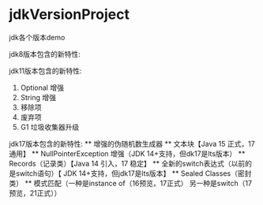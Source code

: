 # jdkVersionProject
jdk各个版本demo

jdk8版本包含的新特性:



jdk11版本包含的新特性:
1. Optional 增强
2. String 增强
3. 移除项
4. 废弃项
5. G1 垃圾收集器升级

jdk17版本包含的新特性:
** 增强的伪随机数生成器
** 文本块【Java 15 正式，17 通用】
** NullPointerException 增强（JDK 14+支持，但dk17是lts版本）
** Records（记录类）【Java 14 引入，17 稳定】
** 全新的switch表达式（以前的是switch语句）【 JDK 14+支持，但jdk17是lts版本】
** Sealed Classes（密封类）
** 模式匹配（一种是instance of（16预览，17正式） 另一种是switch（17预览，21正式））


